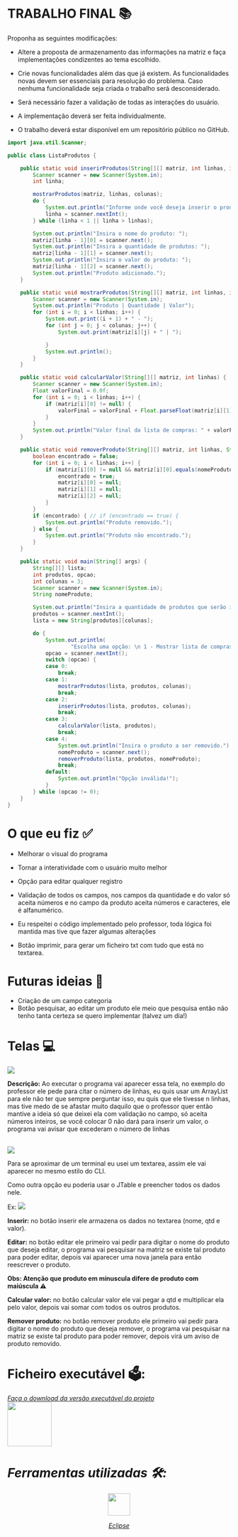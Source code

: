 # TRABALHO FINAL 📚

Proponha as seguintes modificações:

* Altere a proposta de armazenamento das informações na matriz e faça implementações condizentes ao tema escolhido.

* Crie novas funcionalidades além das que já existem. As funcionalidades novas devem ser essenciais para resolução do problema. Caso nenhuma funcionalidade seja criada o trabalho será desconsiderado.

* Será necessário fazer a validação de todas as interações do usuário.

* A implementação deverá ser feita individualmente.

* O trabalho deverá estar disponível em um repositório público no GitHub.


```java
import java.util.Scanner;

public class ListaProdutos {

	public static void inserirProdutos(String[][] matriz, int linhas, int colunas) {
		Scanner scanner = new Scanner(System.in);
		int linha;

		mostrarProdutos(matriz, linhas, colunas);
		do {
			System.out.println("Informe onde você deseja inserir o produto com valores de 1 à " + linhas);
			linha = scanner.nextInt();
		} while (linha < 1 || linha > linhas);

		System.out.println("Insira o nome do produto: ");
		matriz[linha - 1][0] = scanner.next();
		System.out.println("Insira a quantidade de produtos: ");
		matriz[linha - 1][1] = scanner.next();
		System.out.println("Insira o valor do produto: ");
		matriz[linha - 1][2] = scanner.next();
		System.out.println("Produto adicionado.");
	}

	public static void mostrarProdutos(String[][] matriz, int linhas, int colunas) {
		Scanner scanner = new Scanner(System.in);
		System.out.println("Produto | Quantidade | Valor");
		for (int i = 0; i < linhas; i++) {
			System.out.print((i + 1) + " - ");
			for (int j = 0; j < colunas; j++) {
				System.out.print(matriz[i][j] + " | ");

			}
			System.out.println();
		}
	}

	public static void calcularValor(String[][] matriz, int linhas) {
		Scanner scanner = new Scanner(System.in);
		Float valorFinal = 0.0f;
		for (int i = 0; i < linhas; i++) {
			if (matriz[i][0] != null) {
				valorFinal = valorFinal + Float.parseFloat(matriz[i][1]) * Float.parseFloat(matriz[i][2]);
			}
		}
		System.out.println("Valor final da lista de compras: " + valorFinal + " R$");
	}

	public static void removerProduto(String[][] matriz, int linhas, String nomeProduto) {
		boolean encontrado = false;
		for (int i = 0; i < linhas; i++) {
			if (matriz[i][0] != null && matriz[i][0].equals(nomeProduto)) {
				encontrado = true;
				matriz[i][0] = null;
				matriz[i][1] = null;
				matriz[i][2] = null;
			}
		}
		if (encontrado) { // if (encontrado == true) {
			System.out.println("Produto removido.");
		} else {
			System.out.println("Produto não encontrado.");
		}
	}

	public static void main(String[] args) {
		String[][] lista;
		int produtos, opcao;
		int colunas = 3;
		Scanner scanner = new Scanner(System.in);
		String nomeProduto;

		System.out.println("Insira a quantidade de produtos que serão inseridos na sua lista de compras:");
		produtos = scanner.nextInt();
		lista = new String[produtos][colunas];

		do {
			System.out.println(
					"Escolha uma opção: \n 1 - Mostrar lista de compras. \n 2 - Inserir produtos na lista de compras. \n 3 - Calcular valor dos produtos da lista de compras. \n 4 - Remover produto da lista de compras. \n 0 - Sair.");
			opcao = scanner.nextInt();
			switch (opcao) {
			case 0:
				break;
			case 1:
				mostrarProdutos(lista, produtos, colunas);
				break;
			case 2:
				inserirProdutos(lista, produtos, colunas);
				break;
			case 3:
				calcularValor(lista, produtos);
				break;
			case 4:
				System.out.println("Insira o produto a ser removido.");
				nomeProduto = scanner.next();
				removerProduto(lista, produtos, nomeProduto);
				break;
			default:
				System.out.println("Opção inválida!");
			}
		} while (opcao != 0);
	}
}
```

# O que eu fiz ✅

* Melhorar o visual do programa
* Tornar a interatividade com o usuário muito melhor
* Opção para editar qualquer registro 
* Validação de todos os campos, nos campos da quantidade e do valor só aceita números e no campo da produto aceita números e caracteres, ele é alfanumérico.

* Eu respeitei o código implementado pelo professor, toda lógica foi mantida mas tive que fazer algumas alterações

* Botão imprimir, para gerar um ficheiro txt com tudo que está no textarea.

# Futuras ideias 🔮

* Criação de um campo categoria
* Botão pesquisar, ao editar um produto ele meio que pesquisa então não tenho tanta certeza se quero implementar (talvez um dia!)


# Telas 💻

<img src="image/inicio.png">

**Descrição:** Ao executar o programa vai aparecer essa tela, no exemplo do professor ele pede para citar o número de linhas, eu quis usar um ArrayList para ele não ter que sempre perguntar isso, eu quis que ele tivesse n linhas, mas tive medo de se afastar muito daquilo que o professor quer então mantive a ideia só que deixei ela com validação no campo, só aceita números inteiros, se você colocar 0 não dará para inserir um valor, o programa vai avisar que excederam o número de linhas 

<br>

<img src="image/principal.png">

Para se aproximar de um terminal eu usei um textarea, assim ele vai aparecer no mesmo estilo do CLI.

Como outra opção eu poderia usar o JTable e preencher todos os dados nele.

Ex:
<img src="image/JTable.png">

**Inserir:** no botão inserir ele armazena os dados no textarea (nome, qtd e valor).

**Editar:** no botão editar ele primeiro vai pedir para digitar o nome do produto que deseja editar, o programa vai pesquisar na matriz se existe tal produto para poder editar, depois vai aparecer uma nova janela para então reescrever o produto.

<b>Obs: Atenção que produto em mínuscula difere de produto com maiúscula ⚠️</b>

**Calcular valor:** no botão calcular valor ele vai pegar a qtd e multiplicar ela pelo valor, depois vai somar com todos os outros produtos.

**Remover produto:** no botão remover produto ele primeiro vai pedir para digitar o nome do produto que deseja remover, o programa vai pesquisar na matriz se existe tal produto para poder remover, depois virá um aviso de produto removido.

# Ficheiro executável 🗳️:

<a href="trabalho-lpa.jar">
<i>Faça o download da versão executável do projeto<i>
<br>

<img src="image/jarfile.svg" with="100px" height="100px">
</a>


# Ferramentas utilizadas 🛠️:

<center>
<a href="https://www.eclipse.org/downloads/"><img src="image/eclipse.png" with="50px" height="50px">

Eclipse
</a>

</center>